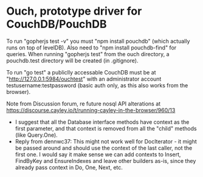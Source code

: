 # Ouch, prototype driver for CouchDB/PouchDB

To run "gopherjs test -v" you must "npm install pouchdb" (which actually runs on top of levelDB). 
Also need to "npm install pouchdb-find" for queries.
When running "gopherjs test" from the ouch directory, a pouchdb.test directory will be created (in .gitignore).


To run "go test" a publiclly accessable CouchDB must be at "http://127.0.0.1:5984/ouchtest" with an administrator account testusername:testpassword (basic auth only, as this also works from the browser).

Note from Discussion forum, re future nosql API alterations at https://discourse.cayley.io/t/running-cayley-in-the-browser/960/13

* I suggest that all the Database interface methods have context as the first parameter, and that context is removed from all the "child" methods (like Query.One).
* Reply from dennwc37: This might not work well for DocIterator - it might be passed around and should use the context of the last caller, not the first one. I would say it make sense we can add contexts to Insert, FindByKey and EnsureIndexes and leave other builders as-is, since they already pass context in Do, One, Next, etc.

